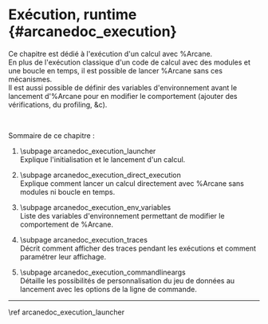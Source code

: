 # Exécution, runtime {#arcanedoc_execution}

Ce chapitre est dédié à l'exécution d'un calcul avec %Arcane.  
En plus de l'exécution classique d'un code de calcul avec des modules et une boucle en temps,
il est possible de lancer %Arcane sans ces mécanismes.  
Il est aussi possible de définir des variables d'environnement avant le lancement d'%Arcane
pour en modifier le comportement (ajouter des vérifications, du profiling, &c).

<br>

Sommaire de ce chapitre :

1. \subpage arcanedoc_execution_launcher <br>
  Explique l'initialisation et le lancement d'un calcul.

2. \subpage arcanedoc_execution_direct_execution <br>
  Explique comment lancer un calcul directement avec %Arcane sans modules ni boucle en temps.

3. \subpage arcanedoc_execution_env_variables <br>
  Liste des variables d'environnement permettant de modifier le comportement de %Arcane.

4. \subpage arcanedoc_execution_traces <br>
  Décrit comment afficher des traces pendant les exécutions et comment paramétrer leur affichage.

5. \subpage arcanedoc_execution_commandlineargs <br>
   Détaille les possibilités de personnalisation du jeu de données au lancement avec
   les options de la ligne de commande.

____

<div class="section_buttons">
<span class="next_section_button">
\ref arcanedoc_execution_launcher
</span>
</div>

